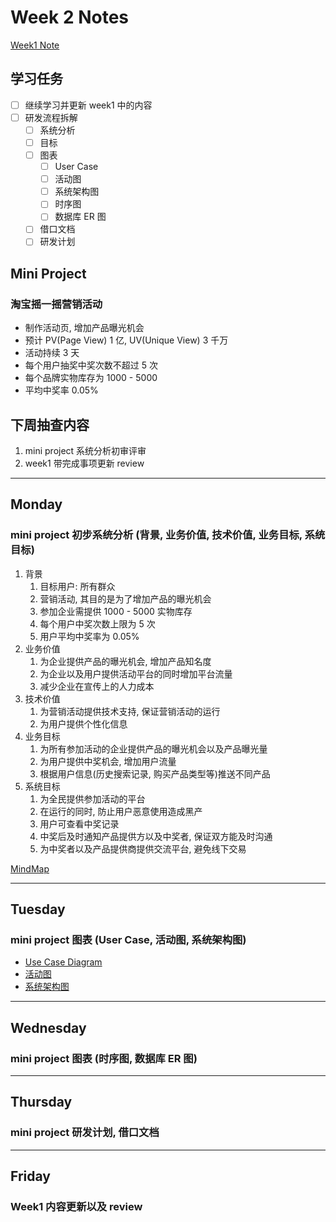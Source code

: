 # Week 2 Notes

[Week1 Note](../week1/note.md)

## 学习任务

- [ ] 继续学习并更新 week1 中的内容
- [ ] 研发流程拆解
  - [ ] 系统分析
  - [ ] 目标
  - [ ] 图表
    - [ ] User Case
    - [ ] 活动图
    - [ ] 系统架构图
    - [ ] 时序图
    - [ ] 数据库 ER 图
  - [ ] 借口文档
  - [ ] 研发计划

## Mini Project

### 淘宝摇一摇营销活动

- 制作活动页, 增加产品曝光机会
- 预计 PV(Page View) 1 亿, UV(Unique View) 3 千万
- 活动持续 3 天
- 每个用户抽奖中奖次数不超过 5 次
- 每个品牌实物库存为 1000 - 5000
- 平均中奖率 0.05%

## 下周抽查内容

1. mini project 系统分析初审评审
2. week1 带完成事项更新 review

---

## Monday

### mini project 初步系统分析 (背景, 业务价值, 技术价值, 业务目标, 系统目标)

1. 背景
   1. 目标用户: 所有群众
   2. 营销活动, 其目的是为了增加产品的曝光机会
   3. 参加企业需提供 1000 - 5000 实物库存
   4. 每个用户中奖次数上限为 5 次
   5. 用户平均中奖率为 0.05%
2. 业务价值
   1. 为企业提供产品的曝光机会, 增加产品知名度
   2. 为企业以及用户提供活动平台的同时增加平台流量
   3. 减少企业在宣传上的人力成本
3. 技术价值
   1. 为营销活动提供技术支持, 保证营销活动的运行
   2. 为用户提供个性化信息
4. 业务目标
   1. 为所有参加活动的企业提供产品的曝光机会以及产品曝光量
   2. 为用户提供中奖机会, 增加用户流量
   3. 根据用户信息(历史搜索记录, 购买产品类型等)推送不同产品
5. 系统目标
   1. 为全民提供参加活动的平台
   2. 在运行的同时, 防止用户恶意使用造成黑产
   3. 用户可查看中奖记录
   4. 中奖后及时通知产品提供方以及中奖者, 保证双方能及时沟通
   5. 为中奖者以及产品提供商提供交流平台, 避免线下交易

[MindMap](./Mini%20Project初步系统分析.xmind)

---

## Tuesday

### mini project 图表 (User Case, 活动图, 系统架构图)

- [Use Case Diagram](https://app.lucidchart.com/invitations/accept/c604f695-b77c-4800-83f2-36b933ba5608)
- [活动图](https://app.lucidchart.com/invitations/accept/19c5beb2-d64c-4e83-8fa5-f43a14d5dbe5)
- [系统架构图](https://app.lucidchart.com/invitations/accept/6cae25c2-ab1a-4a13-848b-893f2a3300d8)

---

## Wednesday

### mini project 图表 (时序图, 数据库 ER 图)

---

## Thursday

### mini project 研发计划, 借口文档

---

## Friday

### Week1 内容更新以及 review
